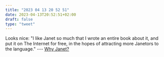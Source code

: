 ```yaml
---
title: "2023 04 13 20 52 51"
date: 2023-04-13T20:52:51+02:00
draft: false
type: "tweet"
---
```


Looks nice: "I like Janet so much that I wrote an entire book about it, and put it on The Internet for free, in the hopes of attracting more Janetors to the language." --- [Why Janet?](https://ianthehenry.com/posts/why-janet/)
